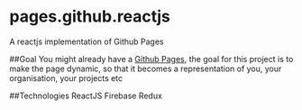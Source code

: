 # pages.github.reactjs
A reactjs implementation of Github Pages

##Goal
You might already have a [Github Pages](https://pages.github.com/), the goal for this project is to make the page dynamic, so that it becomes a representation of you, your organisation, your projects etc

##Technologies
ReactJS
Firebase
Redux
